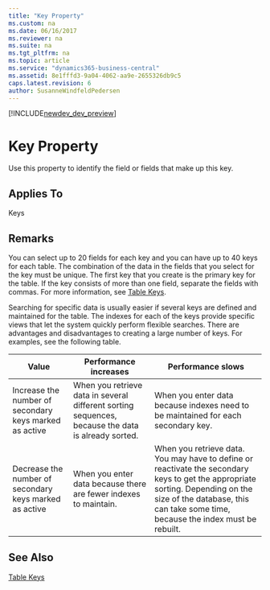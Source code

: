 ```yaml
---
title: "Key Property"
ms.custom: na
ms.date: 06/16/2017
ms.reviewer: na
ms.suite: na
ms.tgt_pltfrm: na
ms.topic: article
ms.service: "dynamics365-business-central"
ms.assetid: 8e1fffd3-9a04-4062-aa9e-2655326db9c5
caps.latest.revision: 6
author: SusanneWindfeldPedersen
---
```


[!INCLUDE[newdev_dev_preview](../includes/newdev_dev_preview.md)]

# Key Property
Use this property to identify the field or fields that make up this key.  
  
## Applies To  
 Keys  
  
## Remarks  
 You can select up to 20 fields for each key and you can have up to 40 keys for each table. The combination of the data in the fields that you select for the key must be unique. The first key that you create is the primary key for the table. If the key consists of more than one field, separate the fields with commas. For more information, see [Table Keys](../devenv-table-keys.md).  
  
 Searching for specific data is usually easier if several keys are defined and maintained for the table. The indexes for each of the keys provide specific views that let the system quickly perform flexible searches. There are advantages and disadvantages to creating a large number of keys. For examples, see the following table.  
  
|**Value**|**Performance increases**|**Performance slows**|  
|---------------|-------------------------------|---------------------------|  
|Increase the number of secondary keys marked as active|When you retrieve data in several different sorting sequences, because the data is already sorted.|When you enter data because indexes need to be maintained for each secondary key.|  
|Decrease the number of secondary keys marked as active|When you enter data because there are fewer indexes to maintain.|When you retrieve data. You may have to define or reactivate the secondary keys to get the appropriate sorting. Depending on the size of the database, this can take some time, because the index must be rebuilt.|  
  
## See Also  
 [Table Keys](../devenv-table-keys.md)